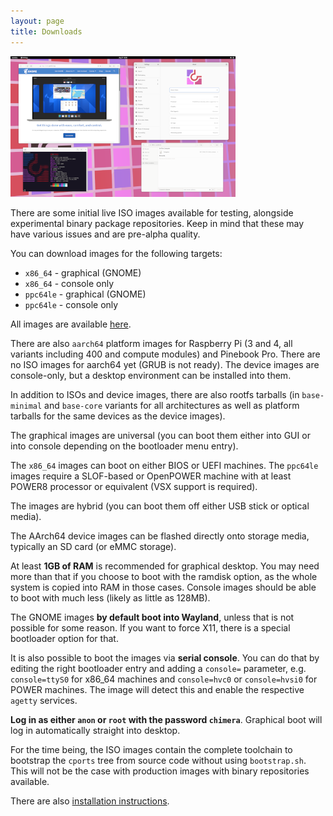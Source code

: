 ```yaml
---
layout: page
title: Downloads
---
```


[![Desktop screenshot thumbnail](/assets/thumb.png)](/assets/screenshot.png)

There are some initial live ISO images available for testing, alongside
experimental binary package repositories. Keep in mind that these
may have various issues and are pre-alpha quality.

You can download images for the following targets:

* `x86_64` - graphical (GNOME)
* `x86_64` - console only
* `ppc64le` - graphical (GNOME)
* `ppc64le` - console only

All images are available [here](https://repo.chimera-linux.org/live).

There are also `aarch64` platform images for Raspberry Pi (3 and 4, all
variants including 400 and compute modules) and Pinebook Pro. There
are no ISO images for aarch64 yet (GRUB is not ready). The device images
are console-only, but a desktop environment can be installed into them.

In addition to ISOs and device images, there are also rootfs tarballs
(in `base-minimal` and `base-core` variants for all architectures as
well as platform tarballs for the same devices as the device images).

The graphical images are universal (you can boot them either into GUI
or into console depending on the bootloader menu entry).

The `x86_64` images can boot on either BIOS or UEFI machines. The `ppc64le`
images require a SLOF-based or OpenPOWER machine with at least POWER8
processor or equivalent (VSX support is required).

The images are hybrid (you can boot them off either USB stick or optical
media).

The AArch64 device images can be flashed directly onto storage media,
typically an SD card (or eMMC storage).

At least **1GB of RAM** is recommended for graphical desktop. You may need
more than that if you choose to boot with the ramdisk option, as the whole
system is copied into RAM in those cases. Console images should be able to
boot with much less (likely as little as 128MB).

The GNOME images **by default boot into Wayland**, unless that is not
possible for some reason. If you want to force X11, there is a special
bootloader option for that.

It is also possible to boot the images via **serial console**. You can do
that by editing the right bootloader entry and adding a `console=` parameter,
e.g. `console=ttyS0` for x86_64 machines and `console=hvc0` or `console=hvsi0`
for POWER machines. The image will detect this and enable the respective
`agetty` services.

**Log in as either `anon` or `root` with the password `chimera`**. Graphical
boot will log in automatically straight into desktop.

For the time being, the ISO images contain the complete toolchain to bootstrap
the `cports` tree from source code without using `bootstrap.sh`. This will not
be the case with production images with binary repositories available.

There are also [installation instructions](/docs/installation).
